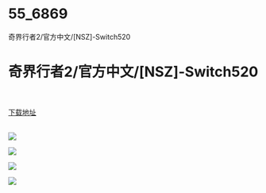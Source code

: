 # 55_6869
奇界行者2/官方中文/[NSZ]-Switch520
# 奇界行者2/官方中文/[NSZ]-Switch520
 <br/></br>
[下载地址](https://www.switch520.cc/article/6869 "下载地址")
<br/></br>

<p><span><strong><img src="https://www.switch520.cc/muke_img/upload_art_editor_20201025-1_a1c8ad8ead102c1c41d38517691feca2.jpg"></strong></span></p>
<p><span><strong><img src="https://www.switch520.cc/muke_img/upload_art_editor_20201025-1_6a0e9953ac7ef4ebec16598436d792c2.jpg"></strong></span></p>
<p><span><strong><img src="https://www.switch520.cc/muke_img/upload_art_editor_20201025-1_53efb44fddb6ebd3f921b794876e1108.jpg"></strong></span></p>
<p><span><strong><img src="https://www.switch520.cc/muke_img/upload_art_editor_20201025-1_c08a99908ac041adcedd37482328354f.jpg"></strong></span></p>
<p></p>
